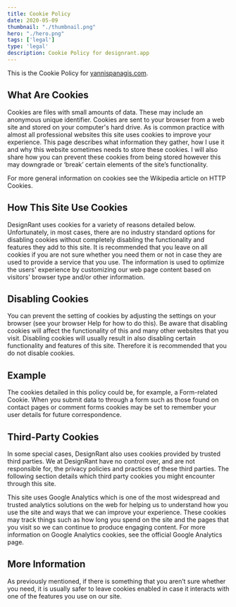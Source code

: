 ```yaml
---
title: Cookie Policy
date: 2020-05-09
thumbnail: "./thumbnail.png"
hero: "./hero.png"
tags: ['legal']
type: 'legal'
description: Cookie Policy for designrant.app
---
```


This is the Cookie Policy for [yannispanagis.com](https://yannispanagis.com).

## What Are Cookies

Cookies are files with small amounts of data. These may include an anonymous unique identifier. Cookies are sent to your browser from a web site and stored on your computer's hard drive. As is common practice with almost all professional websites this site uses cookies to improve your experience. This page describes what information they gather, how I use it and why this website sometimes needs to store these cookies. I will also share how you can prevent these cookies from being stored however this may downgrade or ‘break’ certain elements of the site’s functionality.

For more general information on cookies see the Wikipedia article on HTTP Cookies.

## How This Site Use Cookies

DesignRant uses cookies for a variety of reasons detailed below. Unfortunately, in most cases, there are no industry standard options for disabling cookies without completely disabling the functionality and features they add to this site. It is recommended that you leave on all cookies if you are not sure whether you need them or not in case they are used to provide a service that you use. The information is used to optimize the users' experience by customizing our web page content based on visitors' browser type and/or other information.

## Disabling Cookies

You can prevent the setting of cookies by adjusting the settings on your browser (see your browser Help for how to do this). Be aware that disabling cookies will affect the functionality of this and many other websites that you visit. Disabling cookies will usually result in also disabling certain functionality and features of this site. Therefore it is recommended that you do not disable cookies.

## Example

The cookies detailed in this policy could be, for example, a Form-related Cookie. When you submit data to through a form such as those found on contact pages or comment forms cookies may be set to remember your user details for future correspondence.

## Third-Party Cookies

In some special cases, DesignRant also uses cookies provided by trusted third parties. We at DesignRant have no control over, and are not responsible for, the privacy policies and practices of these third parties. The following section details which third party cookies you might encounter through this site.

This site uses Google Analytics which is one of the most widespread and trusted analytics solutions on the web for helping us to understand how you use the site and ways that we can improve your experience. These cookies may track things such as how long you spend on the site and the pages that you visit so we can continue to produce engaging content. For more information on Google Analytics cookies, see the official Google Analytics page.

## More Information

As previously mentioned, if there is something that you aren’t sure whether you need, it is usually safer to leave cookies enabled in case it interacts with one of the features you use on our site.
